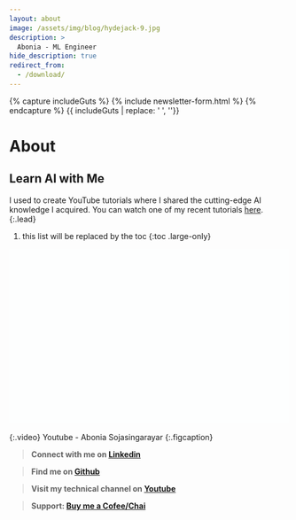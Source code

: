 ```yaml
---
layout: about
image: /assets/img/blog/hydejack-9.jpg
description: >
  Abonia - ML Engineer
hide_description: true
redirect_from:
  - /download/
---
```


{% capture includeGuts %}
{% include newsletter-form.html %}
{% endcapture %}
{{ includeGuts | replace: '    ', ''}}

# About

<!--author-->

## Learn AI with Me

I used to create YouTube tutorials where I shared the cutting-edge AI knowledge I acquired. You can watch one of my recent tutorials [here](https://youtu.be/HiEjhVc_Dzc?si=DBhacit5QzWfQsVJ).
{:.lead}

1. this list will be replaced by the toc
{:toc .large-only}

<img src="/assets/img/blog/youtube.gif" alt="gif" width="560" height="315" >

{:.video}
Youtube - Abonia Sojasingarayar
{:.figcaption}

>  **Connect with me on [Linkedin](https://www.linkedin.com/in/aboniasojasingarayar/)**

>  **Find me on [Github](https://github.com/Abonia1)**

>  **Visit my technical channel on [Youtube](https://www.youtube.com/@AboniaSojasingarayar)**

>  **Support: [Buy me a Cofee/Chai](https://www.buymeacoffee.com/abonia)**
